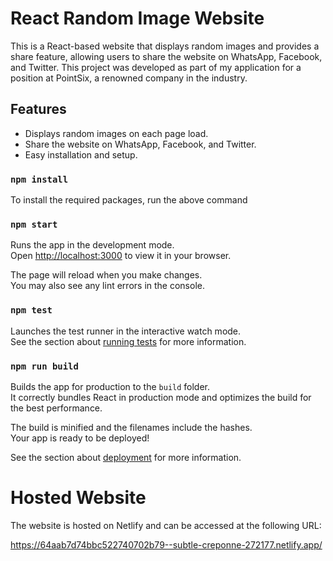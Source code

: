 # React Random Image Website

This is a React-based website that displays random images and provides a share feature, allowing users to share the website on WhatsApp, Facebook, and Twitter. This project was developed as part of my application for a position at PointSix, a renowned company in the industry.


## Features

* Displays random images on each page load.
* Share the website on WhatsApp, Facebook, and Twitter.
* Easy installation and setup.

### `npm install`

To install the required packages, run the above command


### `npm start`

Runs the app in the development mode.\
Open [http://localhost:3000](http://localhost:3000) to view it in your browser.

The page will reload when you make changes.\
You may also see any lint errors in the console.

### `npm test`

Launches the test runner in the interactive watch mode.\
See the section about [running tests](https://facebook.github.io/create-react-app/docs/running-tests) for more information.

### `npm run build`

Builds the app for production to the `build` folder.\
It correctly bundles React in production mode and optimizes the build for the best performance.

The build is minified and the filenames include the hashes.\
Your app is ready to be deployed!

See the section about [deployment](https://facebook.github.io/create-react-app/docs/deployment) for more information.

# Hosted Website

The website is hosted on Netlify and can be accessed at the following URL:

https://64aab7d74bbc522740702b79--subtle-creponne-272177.netlify.app/


